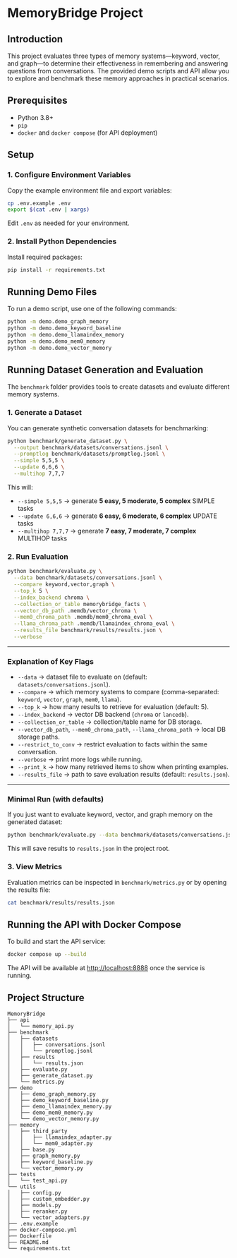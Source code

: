 # MemoryBridge Project

## Introduction

This project evaluates three types of memory systems—keyword, vector, and graph—to determine their effectiveness in remembering and answering questions from conversations. The provided demo scripts and API allow you to explore and benchmark these memory approaches in practical scenarios.
## Prerequisites

- Python 3.8+
- `pip`
- `docker` and `docker compose` (for API deployment)

## Setup

### 1. Configure Environment Variables

Copy the example environment file and export variables:

```bash
cp .env.example .env
export $(cat .env | xargs)
```

Edit `.env` as needed for your environment.

### 2. Install Python Dependencies

Install required packages:

```bash
pip install -r requirements.txt
```

## Running Demo Files

To run a demo script, use one of the following commands:

```bash
python -m demo.demo_graph_memory
python -m demo.demo_keyword_baseline
python -m demo.demo_llamaindex_memory
python -m demo.demo_mem0_memory
python -m demo.demo_vector_memory
```

## Running Dataset Generation and Evaluation

The `benchmark` folder provides tools to create datasets and evaluate different memory systems.

### 1. Generate a Dataset

You can generate synthetic conversation datasets for benchmarking:

```bash
python benchmark/generate_dataset.py \
  --output benchmark/datasets/conversations.jsonl \
  --promptlog benchmark/datasets/promptlog.jsonl \
  --simple 5,5,5 \
  --update 6,6,6 \
  --multihop 7,7,7
```

This will:
* `--simple 5,5,5` → generate **5 easy, 5 moderate, 5 complex** SIMPLE tasks
* `--update 6,6,6` → generate **6 easy, 6 moderate, 6 complex** UPDATE tasks
* `--multihop 7,7,7` → generate **7 easy, 7 moderate, 7 complex** MULTIHOP tasks


### 2. Run Evaluation

```bash
python benchmark/evaluate.py \
  --data benchmark/datasets/conversations.jsonl \
  --compare keyword,vector,graph \
  --top_k 5 \
  --index_backend chroma \
  --collection_or_table memorybridge_facts \
  --vector_db_path .memdb/vector_chroma \
  --mem0_chroma_path .memdb/mem0_chroma_eval \
  --llama_chroma_path .memdb/llamaindex_chroma_eval \
  --results_file benchmark/results/results.json \
  --verbose
```

---

### Explanation of Key Flags

* `--data` → dataset file to evaluate on (default: `datasets/conversations.jsonl`).
* `--compare` → which memory systems to compare (comma-separated: `keyword`, `vector`, `graph`, `mem0`, `llama`).
* `--top_k` → how many results to retrieve for evaluation (default: 5).
* `--index_backend` → vector DB backend (`chroma` or `lancedb`).
* `--collection_or_table` → collection/table name for DB storage.
* `--vector_db_path`, `--mem0_chroma_path`, `--llama_chroma_path` → local DB storage paths.
* `--restrict_to_conv` → restrict evaluation to facts within the same conversation.
* `--verbose` → print more logs while running.
* `--print_k` → how many retrieved items to show when printing examples.
* `--results_file` → path to save evaluation results (default: `results.json`).

---

### Minimal Run (with defaults)

If you just want to evaluate keyword, vector, and graph memory on the generated dataset:

```bash
python benchmark/evaluate.py --data benchmark/datasets/conversations.jsonl
```

This will save results to `results.json` in the project root.

### 3. View Metrics

Evaluation metrics can be inspected in `benchmark/metrics.py` or by opening the results file:

```bash
cat benchmark/results/results.json
```

## Running the API with Docker Compose

To build and start the API service:

```bash
docker compose up --build
```

The API will be available at [http://localhost:8888](http://localhost:8888) once the service is running.

## Project Structure

```
MemoryBridge
├── api
│   └── memory_api.py
├── benchmark
│   ├── datasets
│   │   ├── conversations.jsonl
│   │   └── promptlog.jsonl
│   ├── results
│   │   └── results.json
│   ├── evaluate.py
│   ├── generate_dataset.py
│   └── metrics.py
├── demo
│   ├── demo_graph_memory.py
│   ├── demo_keyword_baseline.py
│   ├── demo_llamaindex_memory.py
│   ├── demo_mem0_memory.py
│   └── demo_vector_memory.py
├── memory
│   ├── third_party
│   │   ├── llamaindex_adapter.py
│   │   └── mem0_adapter.py
│   ├── base.py
│   ├── graph_memory.py
│   ├── keyword_baseline.py
│   └── vector_memory.py
├── tests
│   └── test_api.py
└── utils
│   ├── config.py
│   ├── custom_embedder.py
│   ├── models.py
│   ├── reranker.py
│   └── vector_adapters.py
├── .env.example
├── docker-compose.yml
├── Dockerfile
├── README.md
└── requirements.txt
```

